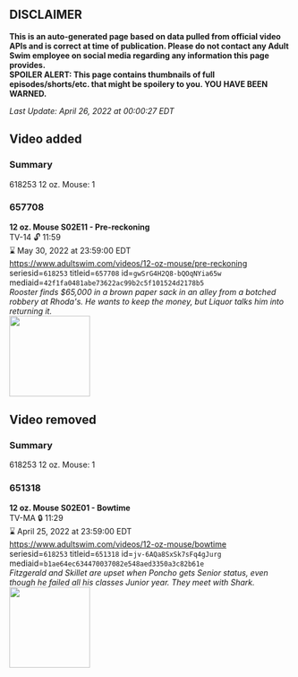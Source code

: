 ## DISCLAIMER
**This is an auto-generated page based on data pulled from official video APIs and is correct at time of publication. Please do not contact any Adult Swim employee on social media regarding any information this page provides.**  
**SPOILER ALERT: This page contains thumbnails of full episodes/shorts/etc. that might be spoilery to you. YOU HAVE BEEN WARNED.**  

_Last Update: April 26, 2022 at 00:00:27 EDT_
## Video added
### Summary
618253 12 oz. Mouse: 1  
### 657708
**12 oz. Mouse S02E11 - Pre-reckoning**  
TV-14 🔓 11:59  
⌛ May 30, 2022 at 23:59:00 EDT  
https://www.adultswim.com/videos/12-oz-mouse/pre-reckoning  
seriesid=`618253` titleid=`657708` id=`gwSrG4H2Q8-bQOqNYia65w` mediaid=`42f1fa0481abe73622ac99b2c5f101524d2178b5`  
_Rooster finds $65,000 in a brown paper sack in an alley from a botched robbery at Rhoda's. He wants to keep the money, but Liquor talks him into returning it._  
<a href="https://media.cdn.adultswim.com/uploads/20200220/thumbnails/2_2022012364-12oz_018_BIM_9391029.jpg"><img src="https://media.cdn.adultswim.com/uploads/20200220/thumbnails/2_2022012364-12oz_018_BIM_9391029.jpg" height="144px" /></a>
## Video removed
### Summary
618253 12 oz. Mouse: 1  
### 651318
**12 oz. Mouse S02E01 - Bowtime**  
TV-MA 🔒 11:29  
⌛ April 25, 2022 at 23:59:00 EDT  
https://www.adultswim.com/videos/12-oz-mouse/bowtime  
seriesid=`618253` titleid=`651318` id=`jv-6AQa8SxSk7sFq4gJurg` mediaid=`b1ae64ec634470037082e548aed3350a3c82b61e`  
_Fitzgerald and Skillet are upset when Poncho gets Senior status, even though he failed all his classes Junior year. They meet with Shark._  
<a href="https://media.cdn.adultswim.com/uploads/20200220/thumbnails/2_2022012080-12oz_008_BIM_9381884.jpg"><img src="https://media.cdn.adultswim.com/uploads/20200220/thumbnails/2_2022012080-12oz_008_BIM_9381884.jpg" height="144px" /></a>
